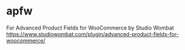 # apfw

For Advanced Product Fields for WooCommerce by Studio Wombat
https://www.studiowombat.com/plugin/advanced-product-fields-for-woocommerce/
